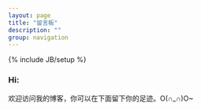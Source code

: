 ```yaml
---
layout: page
title: "留言板"
description: ""
group: navigation
---
```

{% include JB/setup %}

### Hi:

欢迎访问我的博客，你可以在下面留下你的足迹。O(∩_∩)O~
